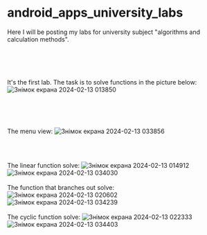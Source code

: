 # android_apps_university_labs

Here I will be posting my labs for university subject "algorithms and calculation methods".<br><br><br><br><br>


It's the first lab. The task is to solve functions in the picture below:
![Знімок екрана 2024-02-13 013850](https://github.com/romchhh/android_apps_university_labs/assets/123520267/a2315198-e9bd-45ba-ac06-75b067f79c60)

 <br><br><br>

The menu view:
![Знімок екрана 2024-02-13 033856](https://github.com/romchhh/android_apps_university_labs/assets/123520267/62a14269-f79a-4574-baac-504f6d44e2bf) 

<br><br>




The linear function solve:
![Знімок екрана 2024-02-13 014912](https://github.com/romchhh/android_apps_university_labs/assets/123520267/268f079b-69a6-4f3d-ad13-35e1f4613e3c)
![Знімок екрана 2024-02-13 034030](https://github.com/romchhh/android_apps_university_labs/assets/123520267/dec45ba7-afa3-476f-ab36-8cb755daf8a5)
<br><br>
The function that branches out solve:
![Знімок екрана 2024-02-13 020602](https://github.com/romchhh/android_apps_university_labs/assets/123520267/0b5a5a6a-0707-4d2c-b42b-9f5157a095af)
![Знімок екрана 2024-02-13 034239](https://github.com/romchhh/android_apps_university_labs/assets/123520267/dfe628ed-2682-4b09-989f-4a8ca03f930c) 
<br><br>
The cyclic function solve:
![Знімок екрана 2024-02-13 022333](https://github.com/romchhh/android_apps_university_labs/assets/123520267/0ee3e3c7-267f-42de-9db7-ecd8671f7982)
![Знімок екрана 2024-02-13 034403](https://github.com/romchhh/android_apps_university_labs/assets/123520267/8c03f516-cd44-4b4e-93bb-e438b27eca5c)





